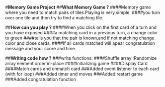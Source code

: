 #**Memory Game Project**
##**What Memory Game ?**
####Memory game where you need to match pairs of tiles.Playing is very simple,
####you turn over one tile and then try to find a matching tile.

##**How can you play ?**
####When you click on the first card of a turn and you have exposed 
####a matching card in a previous turn, a change color to green 
####tells you that the pair is known,and if not matching change color and close cards.
####If all cards matched will apear congratulation message and your score and time.

##**Writing code how ?**
###write functions:
   ####Shuffle array :Randomize array element order in-place
   ####Initializing game 
   ####Display Card 
   ####Match cards and unmatch card
###Added event listener to each card (with for loop)
###Added timer and moves
###Added restart game 
###Added congratulation function 








